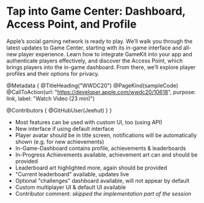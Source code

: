 # Tap into Game Center: Dashboard, Access Point, and Profile

Apple’s social gaming network is ready to play. We’ll walk you through the latest updates to Game Center, starting with its in-game interface and all-new player experience. Learn how to integrate GameKit into your app and authenticate players effectively, and discover the Access Point, which brings players into the in-game dashboard. From there, we’ll explore player profiles and their options for privacy.

@Metadata {
   @TitleHeading("WWDC20")
   @PageKind(sampleCode)
   @CallToAction(url: "https://developer.apple.com/wwdc20/10618", purpose: link, label: "Watch Video (23 min)")

   @Contributors {
      @GitHubUser(Jeehut)
   }
}



- Most features can be used with custom UI, too (using API)
- New interface if using default interface
- Player avatar should be in title screen, notifications will be automatically shown (e.g. for new achievements)
- In-Game-Dashboard contains profile, achievements & leaderboards
- In-Progress Achievements available, achievement art can and should be provided
- Leaderboard art highlighted more, again should be provided
- "Current leaderboard" available, updates live
- Optional "challenges" dashboard available, will not appear by default
- Custom multiplayer UI & default UI available
- Contributor comment: *skipped the implementation part of the session*
